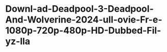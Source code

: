 # Downl-ad-Deadpool-3-Deadpool-And-Wolverine-2024-ull-ovie-Fr-e-1080p-720p-480p-HD-Dubbed-Fil-yz-lla